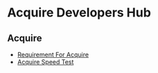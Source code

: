 # Acquire Developers Hub

## Acquire

* [Requirement For Acquire](https://developers.acquire.io/requirement-for-acquire)
* [Acquire Speed Test](https://developers.acquire.io/acquire-speed-test)



